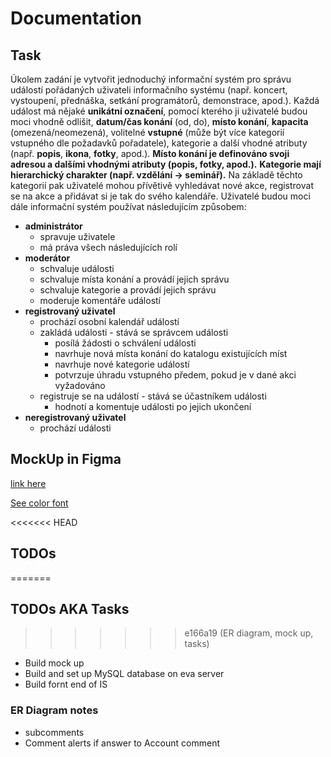 # Documentation

## Task

Úkolem zadání je vytvořit jednoduchý informační systém pro správu událostí pořádaných uživateli informačního systému (např. koncert, vystoupení, přednáška, setkání programátorů, demonstrace, apod.). Každá událost má nějaké **unikátní označení**, pomocí kterého ji uživatelé budou moci vhodně odlišit, **datum/čas konání** (od, do), **místo konání**, **kapacita** (omezená/neomezená), volitelné **vstupné** (může být více kategorií vstupného dle požadavků pořadatele), kategorie a další vhodné atributy (např. **popis**, **ikona**, **fotky**, apod.). **Místo konání je definováno svoji adresou a dalšími vhodnými atributy (popis, fotky, apod.).** **Kategorie mají hierarchický charakter (např. vzdělání -> seminář).** Na základě těchto kategorií pak uživatelé mohou přívětivě vyhledávat nové akce, registrovat se na akce a přidávat si je tak do svého kalendáře. Uživatelé budou moci dále informační systém používat následujícím způsobem:

+ **administrátor** 
    - spravuje uživatele
    - má práva všech následujících rolí
+ **moderátor**
    - schvaluje události
    - schvaluje místa konání a provádí jejich správu
    - schvaluje kategorie a provádí jejich správu
    - moderuje komentáře událostí
+ **registrovaný uživatel**
    - prochází osobní kalendář událostí
    - zakládá události - stává se správcem události
        - posílá žádosti o schválení události
        - navrhuje nová místa konání do katalogu existujících míst
        - navrhuje nové kategorie událostí
        - potvrzuje úhradu vstupného předem, pokud je v dané akci vyžadováno
    - registruje se na událostí - stává se účastníkem události
        - hodnotí a komentuje události po jejich ukončení
+ **neregistrovaný uživatel**
    - prochází události


## MockUp in Figma

[link here](https://www.figma.com/file/qkqoCEYSz7diOpYdLkzHIQ/ISS-EventManager?type=design&node-id=0%3A1&mode=design&t=Xh4bqijL1BW7qDiE-1)

[See color font](ISS-colors.pdf)

<<<<<<< HEAD
## TODOs
=======
## TODOs AKA Tasks
>>>>>>> e166a19 (ER diagram, mock up, tasks)

+ Build mock up
+ Build and set up MySQL database on eva server
+ Build fornt end of IS


### ER Diagram notes

- subcomments
- Comment alerts if answer to Account comment
